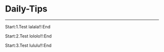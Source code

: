 # Daily-Tips
------
Start:1.Test lalala!!:End

Start:2.Test lololo!!:End

Start:3.Test lululu!!:End
